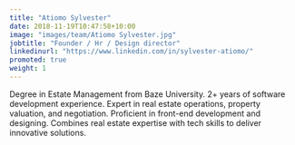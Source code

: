 ```yaml
---
title: "Atiomo Sylvester"
date: 2018-11-19T10:47:58+10:00
image: "images/team/Atiomo Sylvester.jpg"
jobtitle: "Founder / Hr / Design director"
linkedinurl: "https://www.linkedin.com/in/sylvester-atiomo/"
promoted: true
weight: 1
---
```


Degree in Estate Management from Baze University. 2+ years of software development experience. Expert in real estate operations, property valuation, and negotiation. Proficient in front-end development and designing. Combines real estate expertise with tech skills to deliver innovative solutions.

